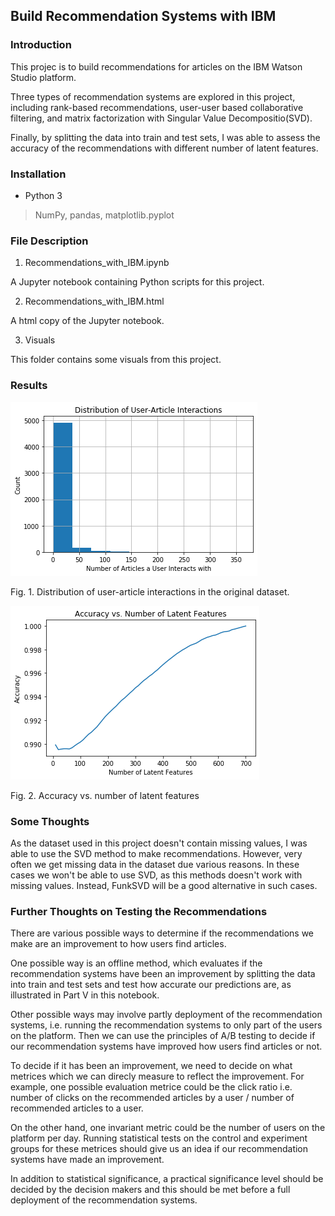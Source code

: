 ## Build Recommendation Systems with IBM

### Introduction
This projec is to build recommendations for articles on the IBM Watson Studio platform. 

Three types of recommendation systems are explored in this project, including rank-based recommendations, user-user based collaborative filtering, and matrix factorization with Singular Value Decompositio(SVD). 

Finally, by splitting the data into train and test sets, I was able to assess the accuracy of the recommendations with different number of latent features. 

### Installation

- Python 3

> NumPy, pandas, matplotlib.pyplot

### File Description

1. Recommendations_with_IBM.ipynb

A Jupyter notebook containing Python scripts for this project.

2. Recommendations_with_IBM.html 

A html copy of the Jupyter notebook.

3. Visuals

This folder contains some visuals from this project.

### Results

![Distribution of User-Article Interactions](https://github.com/Kilie/recommendations_with_IBM/blob/master/Visuals/Distribution%20of%20User-Article%20Interactions.png)

Fig. 1. Distribution of user-article interactions in the original dataset.

![Accuracy vs. Number of Latent Features](https://github.com/Kilie/recommendations_with_IBM/blob/master/Visuals/Accuracy%20vs.%20Number%20of%20Latent%20Features.png)

Fig. 2. Accuracy vs. number of latent features

### Some Thoughts

As the dataset used in this project doesn't contain missing values, I was able to use the SVD method to make recommendations. However, very often we get missing data in the dataset due various reasons. In these cases we won't be able to use SVD, as this methods doesn't work with missing values. Instead, FunkSVD will be a good alternative in such cases.

### Further Thoughts on Testing the Recommendations

There are various possible ways to determine if the recommendations we make are an improvement to how users find articles.

One possible way is an offline method, which evaluates if the recommendation systems have been an improvement by splitting the data into train and test sets and test how accurate our predictions are, as illustrated in Part V in this notebook.

Other possible ways may involve partly deployment of the recommendation systems, i.e. running the recommendation systems to only part of the users on the platform. Then we can use the principles of A/B testing to decide if our recommendation systems have improved how users find articles or not. 

To decide if it has been an improvement, we need to decide on what metrices which we can direcly measure to reflect the improvement. For example, one possible evaluation metrice could be the click ratio i.e. number of clicks on the recommended articles by a user / number of recommended articles to a user. 

On the other hand, one invariant metric could be the number of users on the platform per day. Running statistical tests on the control and experiment groups for these metrices should give us an idea if our recommendation systems have made an improvement. 

In addition to statistical significance, a practical significance level should be decided by the decision makers and this should be met before a full deployment of the recommendation systems.
